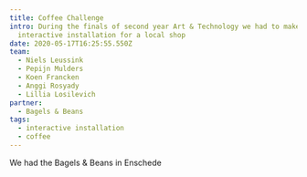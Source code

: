 ```yaml
---
title: Coffee Challenge
intro: During the finals of second year Art & Technology we had to make a
  interactive installation for a local shop
date: 2020-05-17T16:25:55.550Z
team:
  - Niels Leussink
  - Pepijn Mulders
  - Koen Francken
  - Anggi Rosyady
  - Lillia Losilevich
partner:
  - Bagels & Beans
tags:
  - interactive installation
  - coffee
---
```


We had the Bagels & Beans in Enschede
